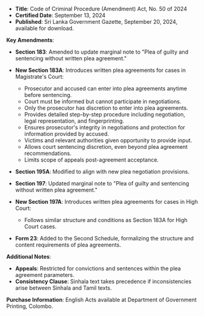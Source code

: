 - **Title**: Code of Criminal Procedure (Amendment) Act, No. 50 of 2024
- **Certified Date**: September 13, 2024
- **Published**: Sri Lanka Government Gazette, September 20, 2024, available for download.

**Key Amendments**:
- **Section 183**: Amended to update marginal note to "Plea of guilty and sentencing without written plea agreement."
- **New Section 183A**: Introduces written plea agreements for cases in Magistrate's Court:
  - Prosecutor and accused can enter into plea agreements anytime before sentencing.
  - Court must be informed but cannot participate in negotiations.
  - Only the prosecutor has discretion to enter into plea agreements.
  - Provides detailed step-by-step procedure including negotiation, legal representation, and fingerprinting.
  - Ensures prosecutor's integrity in negotiations and protection for information provided by accused.
  - Victims and relevant authorities given opportunity to provide input.
  - Allows court sentencing discretion, even beyond plea agreement recommendations.
  - Limits scope of appeals post-agreement acceptance.

- **Section 195A**: Modified to align with new plea negotiation provisions.
- **Section 197**: Updated marginal note to "Plea of guilty and sentencing without written plea agreement."

- **New Section 197A**: Introduces written plea agreements for cases in High Court:
  - Follows similar structure and conditions as Section 183A for High Court cases.
   
- **Form 23**: Added to the Second Schedule, formalizing the structure and content requirements of plea agreements.

**Additional Notes**:
- **Appeals**: Restricted for convictions and sentences within the plea agreement parameters.
- **Consistency Clause**: Sinhala text takes precedence if inconsistencies arise between Sinhala and Tamil texts.
  
**Purchase Information**: English Acts available at Department of Government Printing, Colombo.